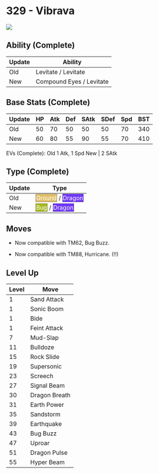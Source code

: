 # 329 - Vibrava
![][329]

## Ability (Complete)

Update | Ability
---    | ---
Old    | Levitate / Levitate
New    | Compound Eyes / Levitate

## Base Stats (Complete)

Update | HP | Atk | Def | SAtk | SDef | Spd | BST
---    | ---| --- | --- | ---  | ---  | --- | ---
Old    | 50 |  70 |  50 |  50  |  50  |  70  |  340
New    | 60 |  80 |  55 |  90  |  55  |  70  |  410

EVs (Complete):
Old     1 Atk, 1 Spd
New    | 2 SAtk

## Type (Complete)

Update | Type
---    | ---
Old    | <span style="color:white; background:#E0C068; border: 1px solid #927D44">Ground</span> / <span style="color:white; background:#7038F8; border: 1px solid #4924A1">Dragon</span>
New    | <span style="color:white; background:#A8B820; border: 1px solid #6D7815">Bug</span> / <span style="color:white; background:#7038F8; border: 1px solid #4924A1">Dragon</span>

## Moves

 - Now compatible with TM62, Bug Buzz.

 - Now compatible with TM88, Hurricane. (!!)

## Level Up

Level | Move
---   | ---
  1   | Sand Attack
  1   | Sonic Boom
  1   | Bide
  1   | Feint Attack
  7   | Mud-Slap
 11   | Bulldoze
 15   | Rock Slide
 19   | Supersonic
 23   | Screech
 27   | Signal Beam
 30   | Dragon Breath
 31   | Earth Power
 35   | Sandstorm
 39   | Earthquake
 43   | Bug Buzz
 47   | Uproar
 51   | Dragon Pulse
 55   | Hyper Beam



[329]: /img/pokemon/329.png

